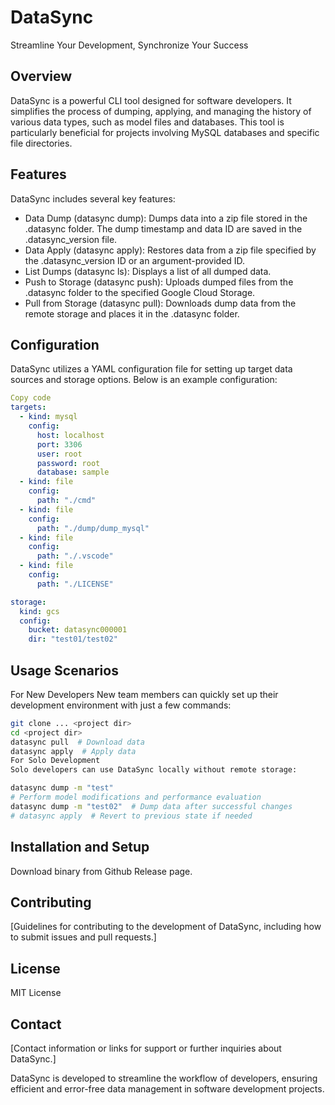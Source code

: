 # DataSync

Streamline Your Development, Synchronize Your Success

## Overview
DataSync is a powerful CLI tool designed for software developers. It simplifies the process of dumping, applying, and managing the history of various data types, such as model files and databases. This tool is particularly beneficial for projects involving MySQL databases and specific file directories.

## Features
DataSync includes several key features:

- Data Dump (datasync dump): Dumps data into a zip file stored in the .datasync folder. The dump timestamp and data ID are saved in the .datasync_version file.
- Data Apply (datasync apply): Restores data from a zip file specified by the .datasync_version ID or an argument-provided ID.
- List Dumps (datasync ls): Displays a list of all dumped data.
- Push to Storage (datasync push): Uploads dumped files from the .datasync folder to the specified Google Cloud Storage.
- Pull from Storage (datasync pull): Downloads dump data from the remote storage and places it in the .datasync folder.

## Configuration
DataSync utilizes a YAML configuration file for setting up target data sources and storage options. Below is an example configuration:

```yaml
Copy code
targets:
  - kind: mysql
    config:
      host: localhost
      port: 3306
      user: root
      password: root
      database: sample
  - kind: file
    config:
      path: "./cmd"
  - kind: file
    config:
      path: "./dump/dump_mysql"
  - kind: file
    config:
      path: "./.vscode"
  - kind: file
    config:
      path: "./LICENSE"

storage:
  kind: gcs
  config:
    bucket: datasync000001
    dir: "test01/test02"
```

## Usage Scenarios

For New Developers
New team members can quickly set up their development environment with just a few commands:

```bash
git clone ... <project dir>
cd <project dir>
datasync pull  # Download data
datasync apply  # Apply data
For Solo Development
Solo developers can use DataSync locally without remote storage:
```

```bash
datasync dump -m "test"
# Perform model modifications and performance evaluation
datasync dump -m "test02"  # Dump data after successful changes
# datasync apply  # Revert to previous state if needed
```

## Installation and Setup

Download binary from Github Release page.


## Contributing
[Guidelines for contributing to the development of DataSync, including how to submit issues and pull requests.]

## License

MIT License

## Contact
[Contact information or links for support or further inquiries about DataSync.]


DataSync is developed to streamline the workflow of developers, ensuring efficient and error-free data management in software development projects.
